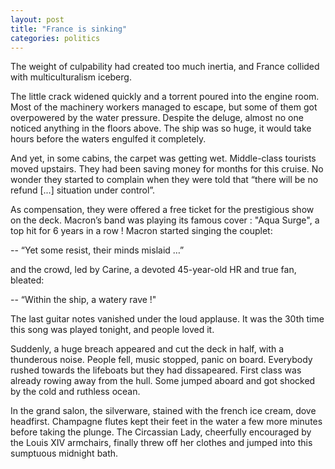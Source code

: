 ```yaml
---
layout: post
title: "France is sinking"
categories: politics
---
```


The weight of culpability had created too much inertia, and France collided with multiculturalism iceberg.  

The little crack widened quickly and a torrent poured into the engine room. Most of the machinery workers managed to escape, but some of them got overpowered by the water pressure.
Despite the deluge, almost no one noticed anything in the floors above. The ship was so huge, it would take hours before the waters engulfed it completely.  

And yet, in some cabins, the carpet was getting wet. Middle-class tourists moved upstairs. They had been saving money for months for this cruise. No wonder they started to complain when they were told that “there will be no refund [...] situation under control”.  

As compensation, they were offered a free ticket for the prestigious show on the deck. Macron’s band was playing its famous cover : "Aqua Surge", a top hit for 6 years in a row ! Macron started singing the couplet:  

-- “Yet some resist, their minds mislaid …”  

and the crowd, led by Carine, a devoted 45-year-old HR and true fan, bleated:  

-- “Within the ship, a watery rave !"  

The last guitar notes vanished under the loud applause. It was the 30th time this song was played tonight, and people loved it.  

Suddenly, a huge breach appeared and cut the deck in half, with a thunderous noise. People fell, music stopped, panic on board. Everybody rushed towards the lifeboats but they had dissapeared. First class was already rowing away from the hull. 
Some jumped aboard and got shocked by the cold and ruthless ocean.  

In the grand salon, the silverware, stained with the french ice cream, dove headfirst. Champagne flutes kept their feet in the water a few more minutes before taking the plunge. The Circassian Lady, cheerfully encouraged by the Louis XIV armchairs, finally threw off her clothes and jumped into this sumptuous midnight bath.
